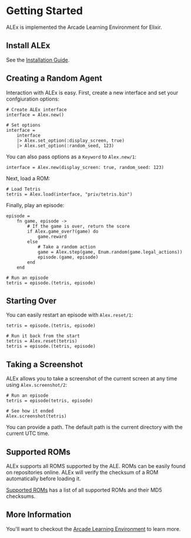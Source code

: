 # Getting Started

ALEx is implemented the Arcade Learning Environment for Elixir.

## Install ALEx

See the [Installation Guide](installation.html).

## Creating a Random Agent

Interaction with ALEx is easy. First, create a new interface and set your confgiuration options:

```
# Create ALEx interface
interface = Alex.new()

# Set options
interface =
    interface
    |> Alex.set_option(:display_screen, true)
    |> Alex.set_option(:random_seed, 123)
```

You can also pass options as a `Keyword` to `Alex.new/1`:

```
interface = Alex.new(display_screen: true, random_seed: 123)
```

Next, load a ROM:

```
# Load Tetris
tetris = Alex.load(interface, "priv/tetris.bin")
```

Finally, play an episode:

```
episode =
    fn game, episode ->
        # If the game is over, return the score
        if Alex.game_over?(game) do
            game.reward
        else
            # Take a random action
            game = Alex.step(game, Enum.random(game.legal_actions))
            episode.(game, episode)
        end
    end

# Run an episode
tetris = episode.(tetris, episode)
```

## Starting Over

You can easily restart an episode with `Alex.reset/1`:

```
tetris = episode.(tetris, episode)

# Run it back from the start
tetris = Alex.reset(tetris)
tetris = episode.(tetris, episode)
```

## Taking a Screenshot

ALEx allows you to take a screenshot of the current screen at any time using `Alex.screenshot/2`:

```
# Run an episode
tetris = episode(tetris, episode)

# See how it ended
Alex.screenshot(tetris)
```

You can provide a path. The default path is the current directory with the current UTC time.

## Supported ROMs

ALEx supports all ROMS supported by the ALE. ROMs can be easily found on repositories online. ALEx will verify the checksum of a ROM automatically before loading it.

[Supported ROMs](supported-roms.html) has a list of all supported ROMs and their MD5 checksums.

## More Information

You'll want to checkout the [Arcade Learning Environment](https://github.com/mgbellemare/Arcade-Learning-Environment) to learn more.